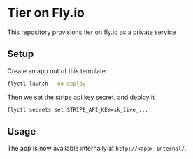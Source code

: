 # Tier on Fly.io

This repository provisions tier on fly.io as a private service

## Setup

Create an app out of this template.

```sh
flyctl launch --no-deploy
```

Then we set the stripe api key secret, and deploy it

```sh
flyctl secrets set STRIPE_API_KEY=sk_live_...
```

## Usage

The app is now available internally at `http://<app>.internal/`.
